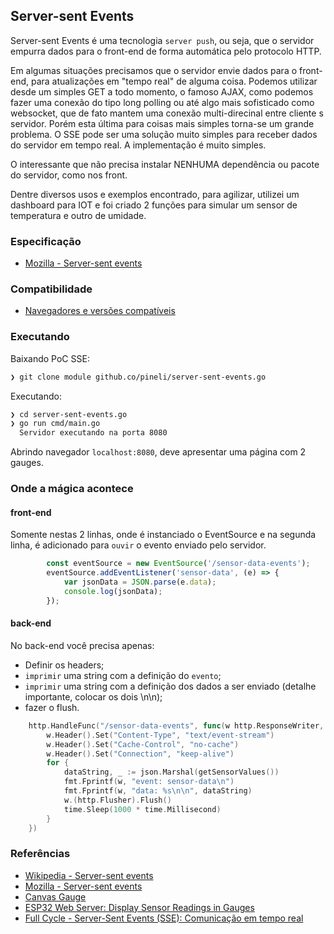 ## Server-sent Events

Server-sent Events é uma tecnologia `server push`, ou seja, que o servidor empurra dados para o front-end de forma automática pelo protocolo HTTP. 

Em algumas situações precisamos que o servidor envie dados para o front-end, para atualizações em "tempo real" de alguma coisa. 
Podemos utilizar desde um simples GET a todo momento, o famoso AJAX, como podemos fazer uma conexão do tipo long polling ou até algo mais sofisticado como websocket, que de fato mantem uma conexão multi-direcinal entre cliente s servidor. Porém esta última para coisas mais simples torna-se um grande problema. 
O SSE pode ser uma solução muito simples para receber dados do servidor em tempo real. A implementação é muito simples.

O interessante que não precisa instalar NENHUMA dependência ou pacote do servidor, como nos front.

Dentre diversos usos e exemplos encontrado, para agilizar, utilizei um dashboard para IOT e foi criado 2 funções para simular um sensor de temperatura e outro de umidade.

### Especificação

- [Mozilla - Server-sent events
](https://developer.mozilla.org/en-US/docs/Web/API/Server-sent_events)

### Compatibilidade

- [Navegadores e versões compatíveis](https://developer.mozilla.org/en-US/docs/Web/API/EventSource#browser_compatibility)

### Executando

Baixando PoC SSE:
```sh
❯ git clone module github.co/pineli/server-sent-events.go
````
Executando:
```sh
❯ cd server-sent-events.go
❯ go run cmd/main.go
  Servidor executando na porta 8080
````

Abrindo navegador `localhost:8080`, deve apresentar uma página com 2 gauges.

### Onde a mágica acontece

#### front-end

Somente nestas 2 linhas, onde é instanciado o EventSource e na segunda linha, é adicionado para `ouvir` o evento enviado pelo servidor. 

```js
        const eventSource = new EventSource('/sensor-data-events');
        eventSource.addEventListener('sensor-data', (e) => {
            var jsonData = JSON.parse(e.data);
            console.log(jsonData);
        });
```

#### back-end

No back-end você precisa apenas:

- Definir os headers;
- `imprimir` uma string com a definição do `evento`;
- `imprimir` uma string com a definição dos dados a ser enviado (detalhe importante, colocar os dois \n\n);
-  fazer o flush.

```go
	http.HandleFunc("/sensor-data-events", func(w http.ResponseWriter, r *http.Request) {
		w.Header().Set("Content-Type", "text/event-stream")
		w.Header().Set("Cache-Control", "no-cache")
		w.Header().Set("Connection", "keep-alive")
		for {
			dataString, _ := json.Marshal(getSensorValues())
			fmt.Fprintf(w, "event: sensor-data\n")
			fmt.Fprintf(w, "data: %s\n\n", dataString)
			w.(http.Flusher).Flush()
			time.Sleep(1000 * time.Millisecond)
		}
	})
```


### Referências

- [Wikipedia - Server-sent events
](https://en.wikipedia.org/wiki/Server-sent_events)
- [Mozilla - Server-sent events](https://developer.mozilla.org/en-US/docs/Web/API/Server-sent_events)
- [Canvas Gauge](https://canvas-gauges.com/documentation/examples/)
- [ESP32 Web Server: Display Sensor Readings in Gauges](https://randomnerdtutorials.com/esp32-web-server-gauges/)
- [Full Cycle - Server-Sent Events (SSE): Comunicação em tempo real
](https://www.youtube.com/watch?v=5TN9cyGev1M&t=4s)




